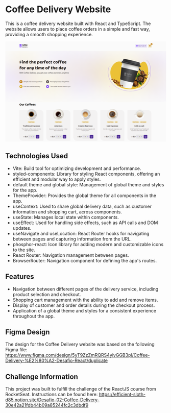 # Coffee Delivery Website

This is a coffee delivery website built with React and TypeScript. The website allows users to place coffee orders in a simple and fast way, providing a smooth shopping experience.

![My Project Screenshot](/src/assets/website-screenshot.png)

## Technologies Used

- Vite: Build tool for optimizing development and performance.
- styled-components: Library for styling React components, offering an efficient and modular way to apply styles.
- default theme and global style: Management of global theme and styles for the app.
- ThemeProvider: Provides the global theme for all components in the app.
- useContext: Used to share global delivery data, such as customer information and shopping cart, across components.
- useState: Manages local state within components.
- useEffect: Used for handling side effects, such as API calls and DOM updates.
- useNavigate and useLocation: React Router hooks for navigating between pages and capturing information from the URL.
- phosphor-react: Icon library for adding modern and customizable icons to the site.
- React Router: Navigation management between pages.
- BrowserRouter: Navigation component for defining the app's routes.

## Features

- Navigation between different pages of the delivery service, including product selection and checkout.
- Shopping cart management with the ability to add and remove items.
- Display of customer and order details during the checkout process.
- Application of a global theme and styles for a consistent experience throughout the app.

## Figma Design

The design for the Coffee Delivery website was based on the following Figma file:
https://www.figma.com/design/5yT9ZzZmRQRS4yivGGB3pl/Coffee-Delivery-%E2%80%A2-Desafio-React/duplicate

## Challenge Information

This project was built to fulfill the challenge of the ReactJS course from RocketSeat.
Instructions can be found here:
https://efficient-sloth-d85.notion.site/Desafio-02-Coffee-Delivery-30e42a21fdb44b09a85244fc2c3dbdf9

